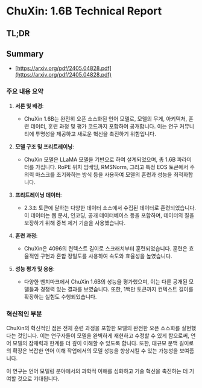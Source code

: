 # ChuXin: 1.6B Technical Report
## TL;DR
## Summary
- [https://arxiv.org/pdf/2405.04828.pdf](https://arxiv.org/pdf/2405.04828.pdf)

### 주요 내용 요약

1. **서론 및 배경**:
   - ChuXin 1.6B는 완전히 오픈 소스화된 언어 모델로, 모델의 무게, 아키텍처, 훈련 데이터, 훈련 과정 및 평가 코드까지 포함하여 공개합니다. 이는 연구 커뮤니티에 투명성을 제공하고 새로운 혁신을 촉진하기 위함입니다.

2. **모델 구조 및 프리트레이닝**:
   - ChuXin 모델은 LLaMA 모델을 기반으로 하여 설계되었으며, 총 1.6B 파라미터를 가집니다. RoPE 위치 임베딩, RMSNorm, 그리고 특정 EOS 토큰에서 주의력 마스크를 초기화하는 방식 등을 사용하여 모델의 훈련과 성능을 최적화합니다.

3. **프리트레이닝 데이터**:
   - 2.3조 토큰에 달하는 다양한 데이터 소스에서 수집된 데이터로 훈련되었습니다. 이 데이터는 웹 문서, 인코딩, 공개 데이터베이스 등을 포함하며, 데이터의 질을 보장하기 위해 중복 제거 기술을 사용했습니다.

4. **훈련 과정**:
   - ChuXin은 4096의 컨텍스트 길이로 스크래치부터 훈련되었습니다. 훈련은 효율적인 구현과 혼합 정밀도를 사용하여 속도와 효율성을 높였습니다.

5. **성능 평가 및 응용**:
   - 다양한 벤치마크에서 ChuXin 1.6B의 성능을 평가했으며, 이는 다른 공개된 모델들과 경쟁력 있는 결과를 보였습니다. 또한, 1백만 토큰까지 컨텍스트 길이를 확장하는 실험도 수행되었습니다.

### 혁신적인 부분
ChuXin의 혁신적인 점은 전체 훈련 과정을 포함한 모델의 완전한 오픈 소스화를 실현했다는 것입니다. 이는 연구자들이 모델을 완벽하게 재현하고 수정할 수 있게 함으로써, 언어 모델의 잠재력과 한계를 더 깊이 이해할 수 있도록 합니다. 또한, 대규모 문맥 길이로의 확장은 복잡한 언어 이해 작업에서의 모델 성능을 향상시킬 수 있는 가능성을 보여줍니다.

이 연구는 언어 모델링 분야에서의 과학적 이해를 심화하고 기술 혁신을 촉진하는 데 기여할 것으로 기대됩니다.